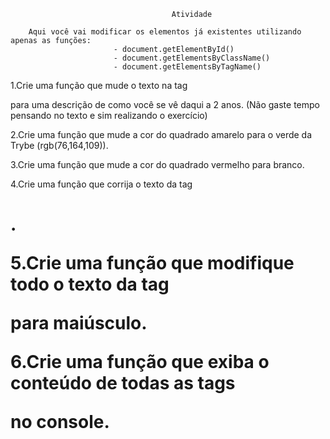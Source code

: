                                         Atividade

        Aqui você vai modificar os elementos já existentes utilizando apenas as funções:
                           - document.getElementById()
                           - document.getElementsByClassName()
                           - document.getElementsByTagName()
 
 1.Crie uma função que mude o texto na tag <p> para uma descrição de como você se vê daqui a 2 anos. (Não gaste tempo pensando no texto e sim realizando o exercício)
 
 2.Crie uma função que mude a cor do quadrado amarelo para o verde da Trybe (rgb(76,164,109)).
 
 3.Crie uma função que mude a cor do quadrado vermelho para branco.
 
 4.Crie uma função que corrija o texto da tag <h1>.
 
 5.Crie uma função que modifique todo o texto da tag <p> para maiúsculo.
 
 6.Crie uma função que exiba o conteúdo de todas as tags <p> no console.